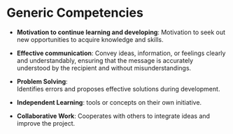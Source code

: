 # Generic Competencies

- **Motivation to continue learning and developing**:
Motivation to seek out new opportunities to acquire knowledge and skills.

- **Effective communication**:
Convey ideas, information, or feelings clearly and understandably, ensuring that the message is accurately understood by the recipient and without misunderstandings.

- **Problem Solving**:  
Identifies errors and proposes effective solutions during development.

- **Independent Learning**:
tools or concepts on their own initiative.

- **Collaborative Work**:
Cooperates with others to integrate ideas and improve the project.
